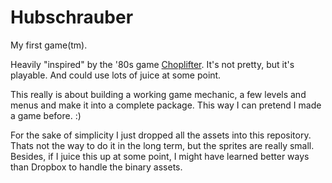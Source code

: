 # Hubschrauber
My first game(tm).

Heavily "inspired" by the '80s game [Choplifter](https://en.wikipedia.org/wiki/Choplifter). It's not pretty, but it's playable. And could use lots of juice at some point.

This really is about building a working game mechanic, a few levels and menus and make it into a complete package. This way I can pretend I made a game before. :)

For the sake of simplicity I just dropped all the assets into this repository. Thats not the way to do it in the long term, but the sprites are really small. Besides, if I juice this up at some point, I might have learned better ways than Dropbox to handle the binary assets.
